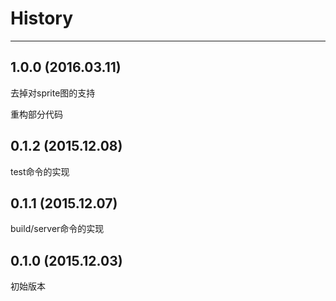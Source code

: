 # History

---

## 1.0.0 (2016.03.11)

去掉对sprite图的支持

重构部分代码

## 0.1.2 (2015.12.08)

test命令的实现

## 0.1.1 (2015.12.07)

build/server命令的实现

## 0.1.0 (2015.12.03)

初始版本
